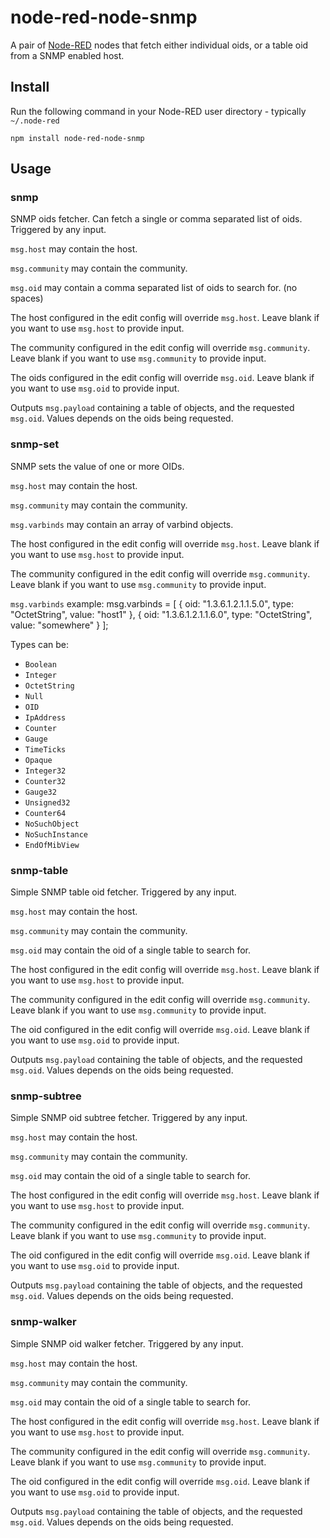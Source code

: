 node-red-node-snmp
==================

A pair of <a href="http://nodered.org" target="_new">Node-RED</a> nodes that
fetch either individual oids, or a table oid from a SNMP enabled host.

Install
-------

Run the following command in your Node-RED user directory - typically `~/.node-red`

    npm install node-red-node-snmp

Usage
-----

### snmp

SNMP oids fetcher. Can fetch a single or comma separated list of oids. Triggered by any input.

`msg.host` may contain the host.

`msg.community` may contain the community.

`msg.oid` may contain a comma separated list of oids to search for. (no spaces)

The host configured in the edit config will override `msg.host`. Leave blank if you want to use `msg.host` to provide input.

The community configured in the edit config will override `msg.community`. Leave blank if you want to use `msg.community` to provide input.

The oids configured in the edit config will override `msg.oid`. Leave blank if you
want to use `msg.oid` to provide input.

Outputs `msg.payload` containing a table of objects, and the requested `msg.oid`.
Values depends on the oids being requested.

### snmp-set

SNMP sets the value of one or more OIDs.

`msg.host` may contain the host.

`msg.community` may contain the community.

`msg.varbinds` may contain an array of varbind objects. 

The host configured in the edit config will override `msg.host`. Leave blank if you want to use `msg.host` to provide input.

The community configured in the edit config will override `msg.community`. Leave blank if you want to use `msg.community` to provide input.

`msg.varbinds` example:
   msg.varbinds = [
        {
            oid: "1.3.6.1.2.1.1.5.0",
            type: "OctetString",
            value: "host1"
        }, {
            oid: "1.3.6.1.2.1.1.6.0",
            type: "OctetString",
            value: "somewhere"
        }
    ];

Types can be:

 * `Boolean`
 * `Integer`
 * `OctetString`
 * `Null`
 * `OID`
 * `IpAddress`
 * `Counter`
 * `Gauge`
 * `TimeTicks`
 * `Opaque`
 * `Integer32`
 * `Counter32`
 * `Gauge32`
 * `Unsigned32`
 * `Counter64`
 * `NoSuchObject`
 * `NoSuchInstance`
 * `EndOfMibView`


 
### snmp-table

Simple SNMP table oid fetcher. Triggered by any input.

`msg.host` may contain the host.

`msg.community` may contain the community.

`msg.oid` may contain the oid of a single table to search for.

The host configured in the edit config will override `msg.host`. Leave blank if you want to use `msg.host` to provide input.

The community configured in the edit config will override `msg.community`. Leave blank if you want to use `msg.community` to provide input.

The oid configured in the edit config will override `msg.oid`. Leave blank if you
want to use `msg.oid` to provide input.

Outputs `msg.payload` containing the table of objects, and the requested `msg.oid`.
Values depends on the oids being requested.

### snmp-subtree

Simple SNMP oid subtree fetcher. Triggered by any input.

`msg.host` may contain the host.

`msg.community` may contain the community.

`msg.oid` may contain the oid of a single table to search for.

The host configured in the edit config will override `msg.host`. Leave blank if you want to use `msg.host` to provide input.

The community configured in the edit config will override `msg.community`. Leave blank if you want to use `msg.community` to provide input.

The oid configured in the edit config will override `msg.oid`. Leave blank if you
want to use `msg.oid` to provide input.

Outputs `msg.payload` containing the table of objects, and the requested `msg.oid`.
Values depends on the oids being requested.

### snmp-walker

Simple SNMP oid walker fetcher. Triggered by any input.

`msg.host` may contain the host.

`msg.community` may contain the community.

`msg.oid` may contain the oid of a single table to search for.

The host configured in the edit config will override `msg.host`. Leave blank if you want to use `msg.host` to provide input.

The community configured in the edit config will override `msg.community`. Leave blank if you want to use `msg.community` to provide input.

The oid configured in the edit config will override `msg.oid`. Leave blank if you
want to use `msg.oid` to provide input.

Outputs `msg.payload` containing the table of objects, and the requested `msg.oid`.
Values depends on the oids being requested.
